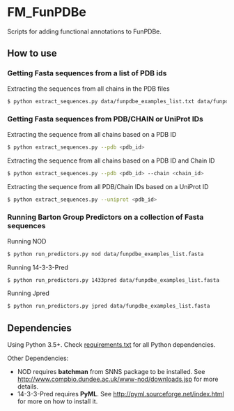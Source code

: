# FM_FunPDBe
Scripts for adding functional annotations to FunPDBe.


## How to use

### Getting Fasta sequences from a list of PDB ids

Extracting the sequences from all chains in the PDB files
```sh
$ python extract_sequences.py data/funpdbe_examples_list.txt data/funpdbe_examples_list.fasta 
```

### Getting Fasta sequences from PDB/CHAIN or UniProt IDs

Extracting the sequence from all chains based on a PDB ID
```sh
$ python extract_sequences.py --pdb <pdb_id> 
```

Extracting the sequence from all chains based on a PDB ID and Chain ID
```sh
$ python extract_sequences.py --pdb <pdb_id> --chain <chain_id>
```

Extracting the sequence from all PDB/Chain IDs based on a UniProt ID
```sh
$ python extract_sequences.py --uniprot <pdb_id>
```

### Running Barton Group Predictors on a collection of Fasta sequences

Running NOD
```sh
$ python run_predictors.py nod data/funpdbe_examples_list.fasta
```

Running 14-3-3-Pred
```sh
$ python run_predictors.py 1433pred data/funpdbe_examples_list.fasta
```

Running Jpred
```sh
$ python run_predictors.py jpred data/funpdbe_examples_list.fasta
```


## Dependencies
Using Python 3.5+. Check [requirements.txt](./requirements.txt) for all Python dependencies.

Other Dependencies:
* NOD requires **batchman** from SNNS package to be installed. See http://www.compbio.dundee.ac.uk/www-nod/downloads.jsp for more details.
* 14-3-3-Pred requires **PyML**. See http://pyml.sourceforge.net/index.html for more on how to install it.